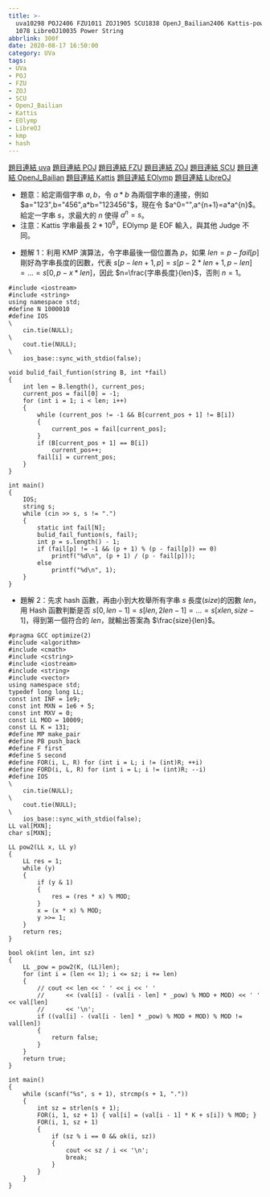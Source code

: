 ```yaml
---
title: >-
  uva10298 POJ2406 FZU1011 ZOJ1905 SCU1838 OpenJ_Bailian2406 Kattis-powerstrings
  1078 LibreOJ10035 Power String
abbrlink: 300f
date: 2020-08-17 16:50:00
category: UVa
tags:
- UVa
- POJ
- FZU
- ZOJ
- SCU
- OpenJ_Bailian
- Kattis
- EOlymp
- LibreOJ
- kmp
- hash
---
```

[題目連結 uva](https://onlinejudge.org/index.php?option=com_onlinejudge&Itemid=8&page=show_problem&problem=1239)
[題目連結 POJ](http://poj.org/problem?id=2406)
[題目連結 FZU](http://acm.fzu.edu.cn/problem.php?pid=1011)
[題目連結 ZOJ](https://zoj.pintia.cn/problem-sets/91827364500/problems/91827365404)
[題目連結 SCU](http://acm.scu.edu.cn/soj/problem.action?id=1838)
[題目連結 OpenJ_Bailian](http://bailian.openjudge.cn/practice/2406?lang=en_US)
[題目連結 Kattis](https://open.kattis.com/problems/powerstrings)
[題目連結 EOlymp](https://www.e-olymp.com/en/problems/1078)
[題目連結 LibreOJ](https://loj.ac/problem/10035)
* 題意：給定兩個字串 $a,b$，令 $a*b$ 為兩個字串的連接，例如 $a="123",b="456",a*b="123456"$，現在令 $a^0="",a^{n+1}=a*a^{n}$。給定一字串 $s$，求最大的 $n$ 使得 $a^n=s$。
* 注意：Kattis 字串最長 $2*10^6$，EOlymp 是 EOF 輸入，與其他 Judge 不同。
<!-- more -->
* 題解 1：利用 KMP 演算法，令字串最後一個位置為 $p$，如果 $len=p-fail[p]$ 剛好為字串長度的因數，代表 $s[p-len+1,p]=s[p-2*len+1,p-len]=...=s[0,p-x*len]$，因此 $n=\frac{字串長度}{len}$，否則 $n=1$。
```cpp=
#include <iostream>
#include <string>
using namespace std;
#define N 1000010
#define IOS                                                                    \
    cin.tie(NULL);                                                             \
    cout.tie(NULL);                                                            \
    ios_base::sync_with_stdio(false);

void bulid_fail_funtion(string B, int *fail)
{
    int len = B.length(), current_pos;
    current_pos = fail[0] = -1;
    for (int i = 1; i < len; i++)
    {
        while (current_pos != -1 && B[current_pos + 1] != B[i])
        {
            current_pos = fail[current_pos];
        }
        if (B[current_pos + 1] == B[i])
            current_pos++;
        fail[i] = current_pos;
    }
}

int main()
{
    IOS;
    string s;
    while (cin >> s, s != ".")
    {
        static int fail[N];
        bulid_fail_funtion(s, fail);
        int p = s.length() - 1;
        if (fail[p] != -1 && (p + 1) % (p - fail[p]) == 0)
            printf("%d\n", (p + 1) / (p - fail[p]));
        else
            printf("%d\n", 1);
    }
}
```
* 題解 2：先求 hash 函數，再由小到大枚舉所有字串 $s$ 長度($size$)的因數 $len$，用 Hash 函數判斷是否 $s[0,len-1]=s[len,2len-1]=...=s[xlen,size-1]$，得到第一個符合的 $len$，就輸出答案為 $\frac{size}{len}$。
```cpp=
#pragma GCC optimize(2)
#include <algorithm>
#include <cmath>
#include <cstring>
#include <iostream>
#include <string>
#include <vector>
using namespace std;
typedef long long LL;
const int INF = 1e9;
const int MXN = 1e6 + 5;
const int MXV = 0;
const LL MOD = 10009;
const LL K = 131;
#define MP make_pair
#define PB push_back
#define F first
#define S second
#define FOR(i, L, R) for (int i = L; i != (int)R; ++i)
#define FORD(i, L, R) for (int i = L; i != (int)R; --i)
#define IOS                                                                    \
    cin.tie(NULL);                                                             \
    cout.tie(NULL);                                                            \
    ios_base::sync_with_stdio(false);
LL val[MXN];
char s[MXN];

LL pow2(LL x, LL y)
{
    LL res = 1;
    while (y)
    {
        if (y & 1)
        {
            res = (res * x) % MOD;
        }
        x = (x * x) % MOD;
        y >>= 1;
    }
    return res;
}

bool ok(int len, int sz)
{
    LL _pow = pow2(K, (LL)len);
    for (int i = (len << 1); i <= sz; i += len)
    {
        // cout << len << ' ' << i << ' '
        //      << (val[i] - (val[i - len] * _pow) % MOD + MOD) << ' ' << val[len]
        //      << '\n';
        if ((val[i] - (val[i - len] * _pow) % MOD + MOD) % MOD != val[len])
        {
            return false;
        }
    }
    return true;
}

int main()
{
    while (scanf("%s", s + 1), strcmp(s + 1, "."))
    {
        int sz = strlen(s + 1);
        FOR(i, 1, sz + 1) { val[i] = (val[i - 1] * K + s[i]) % MOD; }
        FOR(i, 1, sz + 1)
        {
            if (sz % i == 0 && ok(i, sz))
            {
                cout << sz / i << '\n';
                break;
            }
        }
    }
}
```